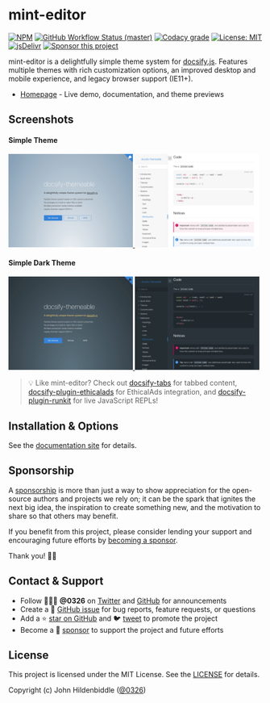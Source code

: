 # mint-editor

[![NPM](https://img.shields.io/npm/v/mint-editor.svg?style=flat-square)](https://www.npmjs.com/package/mint-editor)
[![GitHub Workflow Status (master)](https://img.shields.io/github/workflow/status/0326/mint-editor/Build/master?label=checks&style=flat-square)](https://github.com/0326/mint-editor/actions?query=branch%3Amaster+)
[![Codacy grade](https://img.shields.io/codacy/grade/39220ba530f24dfc9443b47f2efea5c9?style=flat-square)](https://app.codacy.com/gh/0326/mint-editor/dashboard)
[![License: MIT](https://img.shields.io/badge/License-MIT-yellow.svg?style=flat-square)](https://github.com/0326/mint-editor/blob/master/LICENSE)
[![jsDelivr](https://data.jsdelivr.com/v1/package/npm/mint-editor/badge)](https://www.jsdelivr.com/package/npm/mint-editor)
[![Sponsor this project](https://img.shields.io/static/v1?style=flat-square&label=Sponsor&message=%E2%9D%A4&logo=GitHub&color=%23fe8e86)](https://github.com/sponsors/0326)

mint-editor is a delightfully simple theme system for [docsify.js](//docsify.js.org). Features multiple themes with rich customization options, an improved desktop and mobile experience, and legacy browser support (IE11+).

- [Homepage](https://0326.github.io/mint-editor) - Live demo, documentation, and theme previews

## Screenshots

#### Simple Theme

<p float="left">
  <a href="https://0326.github.io/mint-editor">
    <img alt="Simple theme cover page" src="https://raw.githubusercontent.com/0326/mint-editor/master/docs/assets/img/theme-simple-cover.png" width="49%">
    <img alt="Simple theme content" src="https://raw.githubusercontent.com/0326/mint-editor/master/docs/assets/img/theme-simple-content.png" width="49%">
  </a>
</p>

#### Simple Dark Theme

<p float="left">
  <a href="https://0326.github.io/mint-editor">
    <img alt="Simple dark theme cover page" src="https://raw.githubusercontent.com/0326/mint-editor/master/docs/assets/img/theme-simple-dark-cover.png" width="49%">
    <img alt="Simple dark theme content" src="https://raw.githubusercontent.com/0326/mint-editor/master/docs/assets/img/theme-simple-dark-content.png" width="49%">
  </a>
</p>

> 💡 Like mint-editor? Check out [docsify-tabs](https://0326.github.io/docsify-tabs/) for tabbed content, [docsify-plugin-ethicalads](https://0326.github.io/docsify-plugin-ethicalads/) for EthicalAds integration, and [docsify-plugin-runkit](https://0326.github.io/docsify-plugin-runkit/) for live JavaScript REPLs!

## Installation & Options

See the [documentation site](https://0326.github.io/mint-editor) for details.

## Sponsorship

A [sponsorship](https://github.com/sponsors/0326) is more than just a way to show appreciation for the open-source authors and projects we rely on; it can be the spark that ignites the next big idea, the inspiration to create something new, and the motivation to share so that others may benefit.

If you benefit from this project, please consider lending your support and encouraging future efforts by [becoming a sponsor](https://github.com/sponsors/0326).

Thank you! 🙏🏻

## Contact & Support

- Follow 👨🏻‍💻 **@0326** on [Twitter](https://twitter.com/0326) and [GitHub](https://github.com/0326) for announcements
- Create a 💬 [GitHub issue](https://github.com/0326/mint-editor/issues) for bug reports, feature requests, or questions
- Add a ⭐️ [star on GitHub](https://github.com/0326/mint-editor) and 🐦 [tweet](https://twitter.com/intent/tweet?url=https%3A%2F%2Fgithub.com%2F0326%2Fmint-editor&hashtags=css,developers,frontend,javascript) to promote the project
- Become a 💖 [sponsor](https://github.com/sponsors/0326) to support the project and future efforts

## License

This project is licensed under the MIT License. See the [LICENSE](https://github.com/0326/mint-editor/blob/master/LICENSE) for details.

Copyright (c) John Hildenbiddle ([@0326](https://twitter.com/0326))
